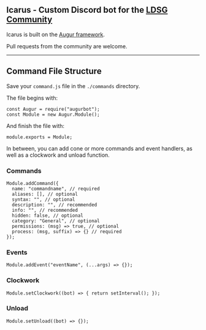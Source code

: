 ## Icarus - Custom Discord bot for the [LDSG Community](https://ldsgamers.com)

Icarus is built on the [Augur framework](https://bitbucket.org/Gaiwecoor/augurbot).

Pull requests from the community are welcome.

---

## Command File Structure

Save your `command.js` file in the `./commands` directory.

The file begins with:
```
const Augur = require("augurbot");
const Module = new Augur.Module();
```
And finish the file with:
```
module.exports = Module;
```

In between, you can add cone or more commands and event handlers, as well as a clockwork and unload function.

### Commands
```
Module.addCommand({
  name: "commandname", // required
  aliases: [], // optional
  syntax: "", // optional
  description: "", // recommended
  info: "", // recommended
  hidden: false, // optional
  category: "General", // optional
  permissions: (msg) => true, // optional
  process: (msg, suffix) => {} // required
});
```

### Events
```
Module.addEvent("eventName", (...args) => {});
```

### Clockwork
```
Module.setClockwork((bot) => { return setInterval(); });
```

### Unload
```
Module.setUnload((bot) => {});
```
